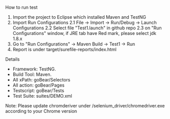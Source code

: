 How to run test
1. Import the project to Eclipse which installed Maven and TestNG
2. Import Run Configurations
	2.1 File -> Import -> Run/Debug -> Launch Configurations
	2.2 Select file "Test1.launch" in github repo
	2.3 on "Run Configurations" window, if JRE tab have Red mark, please select jdk 1.8.x
3. Go to "Run Configurations" -> Maven Build -> Test1 -> Run
4. Report is under target/surefile-reports/index.html

Details
- Framework: TestNG.
- Build Tool: Maven.
- All xPath: goBear/Selectors
- All action: goBear/Pages
- Testscript: goBear/Tests
- Test Suite: suites/DEMO.xml

Note: Please update chromderiver under /selenium_driver/chromedriver.exe according to your Chrome version

